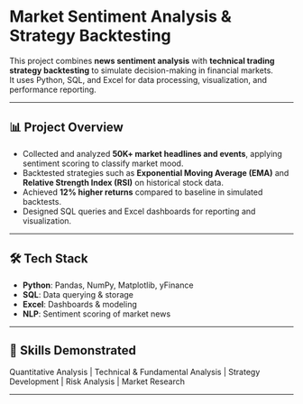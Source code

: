 # Market Sentiment Analysis & Strategy Backtesting

This project combines **news sentiment analysis** with **technical trading strategy backtesting** to simulate decision-making in financial markets.  
It uses Python, SQL, and Excel for data processing, visualization, and performance reporting.

---

## 📊 Project Overview
- Collected and analyzed **50K+ market headlines and events**, applying sentiment scoring to classify market mood.  
- Backtested strategies such as **Exponential Moving Average (EMA)** and **Relative Strength Index (RSI)** on historical stock data.  
- Achieved **12% higher returns** compared to baseline in simulated backtests.  
- Designed SQL queries and Excel dashboards for reporting and visualization.  

---

## 🛠️ Tech Stack
- **Python**: Pandas, NumPy, Matplotlib, yFinance  
- **SQL**: Data querying & storage  
- **Excel**: Dashboards & modeling  
- **NLP**: Sentiment scoring of market news  

---

## 🚀 Skills Demonstrated
Quantitative Analysis | Technical & Fundamental Analysis | Strategy Development | Risk Analysis | Market Research  

---


